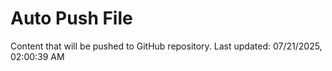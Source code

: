 # Auto Push File

Content that will be pushed to GitHub repository.
Last updated: 07/21/2025, 02:00:39 AM